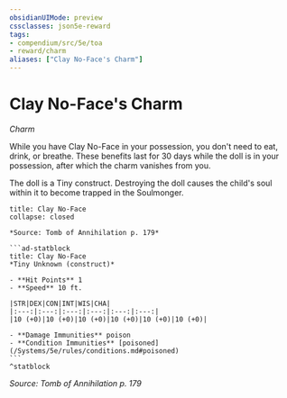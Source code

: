 ```yaml
---
obsidianUIMode: preview
cssclasses: json5e-reward
tags:
- compendium/src/5e/toa
- reward/charm
aliases: ["Clay No-Face's Charm"]
---
```

# Clay No-Face's Charm
*Charm*  

While you have Clay No-Face in your possession, you don't need to eat, drink, or breathe. These benefits last for 30 days while the doll is in your possession, after which the charm vanishes from you.

The doll is a Tiny construct. Destroying the doll causes the child's soul within it to become trapped in the Soulmonger.

````ad-embed-object
title: Clay No-Face
collapse: closed

*Source: Tomb of Annihilation p. 179*  

```ad-statblock
title: Clay No-Face
*Tiny Unknown (construct)*

- **Hit Points** 1
- **Speed** 10 ft.

|STR|DEX|CON|INT|WIS|CHA|
|:---:|:---:|:---:|:---:|:---:|:---:|
|10 (+0)|10 (+0)|10 (+0)|10 (+0)|10 (+0)|10 (+0)|

- **Damage Immunities** poison
- **Condition Immunities** [poisoned](/Systems/5e/rules/conditions.md#poisoned)
```
^statblock
````

*Source: Tomb of Annihilation p. 179*